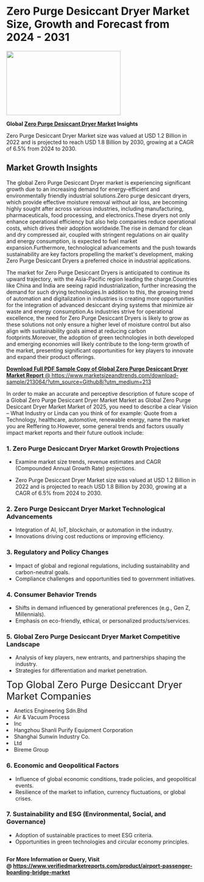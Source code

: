 <H1>Zero Purge Desiccant Dryer Market Size, Growth and Forecast from 2024 - 2031</H1><img class="aligncenter size-medium wp-image-584254" src="https://thirdeyenews.in/wp-content/uploads/2024/09/Global-Market-Research-300x168.jpeg" alt="" width="300" height="168" /><p><strong>Global&nbsp;<a href="https://www.marketsizeandtrends.com/download-sample/213064/?utm_source=Github8j?utm_medium=213">Zero Purge Desiccant Dryer Market</a> Insights</strong></p><p>Zero Purge Desiccant Dryer Market size was valued at USD 1.2 Billion in 2022 and is projected to reach USD 1.8 Billion by 2030, growing at a CAGR of 6.5% from 2024 to 2030.</p><p><h2>Market Growth Insights</h2> <p>The global Zero Purge Desiccant Dryer market is experiencing significant growth due to an increasing demand for energy-efficient and environmentally friendly industrial solutions.Zero purge desiccant dryers, which provide effective moisture removal without air loss, are becoming highly sought after across various industries, including manufacturing, pharmaceuticals, food processing, and electronics.These dryers not only enhance operational efficiency but also help companies reduce operational costs, which drives their adoption worldwide.The rise in demand for clean and dry compressed air, coupled with stringent regulations on air quality and energy consumption, is expected to fuel market expansion.Furthermore, technological advancements and the push towards sustainability are key factors propelling the market's development, making Zero Purge Desiccant Dryers a preferred choice in industrial applications.</p> <p><a href="#"></a></p> <p>The market for Zero Purge Desiccant Dryers is anticipated to continue its upward trajectory, with the Asia-Pacific region leading the charge.Countries like China and India are seeing rapid industrialization, further increasing the demand for such drying technologies.In addition to this, the growing trend of automation and digitalization in industries is creating more opportunities for the integration of advanced desiccant drying systems that minimize air waste and energy consumption.As industries strive for operational excellence, the need for Zero Purge Desiccant Dryers is likely to grow as these solutions not only ensure a higher level of moisture control but also align with sustainability goals aimed at reducing carbon footprints.Moreover, the adoption of green technologies in both developed and emerging economies will likely contribute to the long-term growth of the market, presenting significant opportunities for key players to innovate and expand their product offerings.<p><a href="#"></p><p><span class=""><strong>Download Full PDF Sample Copy of Global Zero Purge Desiccant Dryer Market Report</strong> @ <a href="https://www.marketsizeandtrends.com/download-sample/213064/?utm_source=Github8j?utm_medium=213" target="_blank">https://www.marketsizeandtrends.com/download-sample/213064/?utm_source=Github8j?utm_medium=213</a></span></p><p>In order to make an accurate and perceptive description of future scope of a Global&nbsp;Zero Purge Desiccant Dryer Market Market as Global&nbsp;Zero Purge Desiccant Dryer Market Market of 2025, you need to describe a clear Vision &ndash; What Industry or Linda can you think of for example: Quote from a Technology, healthcare, automotive, renewable energy, name the market you are Reffering to.However, some general trends and factors usually impact market reports and their future outlook include:</p><h3>1.&nbsp;<strong>Zero Purge Desiccant Dryer Market Growth Projections</strong></h3><ul><li>Examine market size trends, revenue estimates and CAGR (Compounded Annual Growth Rate) projections.</li><li><p>Zero Purge Desiccant Dryer Market size was valued at USD 1.2 Billion in 2022 and is projected to reach USD 1.8 Billion by 2030, growing at a CAGR of 6.5% from 2024 to 2030.</p></li></ul><h3>2.&nbsp;<strong>Zero Purge Desiccant Dryer Market Technological Advancements</strong></h3><ul><li>Integration of AI, IoT, blockchain, or automation in the industry.</li><li>Innovations driving cost reductions or improving efficiency.</li></ul><h3>3.&nbsp;<strong>Regulatory and Policy Changes</strong></h3><ul><li>Impact of global and regional regulations, including sustainability and carbon-neutral goals.</li><li>Compliance challenges and opportunities tied to government initiatives.</li></ul><h3>4.&nbsp;<strong>Consumer Behavior Trends</strong></h3><ul><li>Shifts in demand influenced by generational preferences (e.g., Gen Z, Millennials).</li><li>Emphasis on eco-friendly, ethical, or personalized products/services.</li></ul><h3>5.&nbsp;<strong>Global Zero Purge Desiccant Dryer Market Competitive Landscape</strong></h3><ul><li>Analysis of key players, new entrants, and partnerships shaping the industry.</li><li>Strategies for differentiation and market penetration.</li></ul><p data-pm-slice="1 1 []"><span style="color: inherit; font-family: inherit; font-size: 25px;">Top Global Zero Purge Desiccant Dryer Market Companies</span></p><div class="" data-test-id=""><p><li>Anetics Engineering Sdn.Bhd</li><li> Air & Vacuum Process</li><li> Inc</li><li> Hangzhou Shanli Purify Equipment Corporation</li><li> Shanghai Sunwin Industry Co.</li><li> Ltd</li><li> Bireme Group</li></p></div><h3>6.&nbsp;<strong>Economic and Geopolitical Factors</strong></h3><ul><li>Influence of global economic conditions, trade policies, and geopolitical events.</li><li>Resilience of the market to inflation, currency fluctuations, or global crises.</li></ul><h3>7.&nbsp;<strong>Sustainability and ESG (Environmental, Social, and Governance)</strong></h3><ul><li>Adoption of sustainable practices to meet ESG criteria.</li><li>Opportunities in green technologies and circular economy principles.</li></ul><h2><strong style="font-size: 14px;">For More Information or Query, Visit @&nbsp;</strong><a style="background-color: #ffffff; font-size: 14px;" href="https://www.marketsizeandtrends.com/report/zero-purge-desiccant-dryer-market/" target="_blank">https://www.verifiedmarketreports.com/product/airport-passenger-boarding-bridge-market</a></h2>